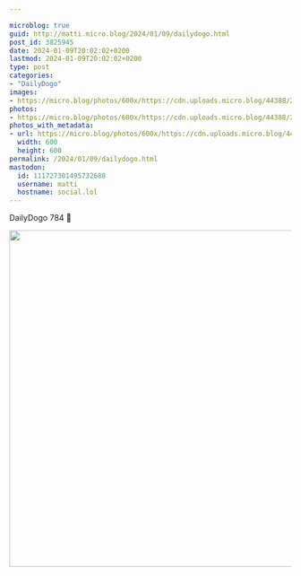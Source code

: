 ```yaml
---

microblog: true
guid: http://matti.micro.blog/2024/01/09/dailydogo.html
post_id: 3825945
date: 2024-01-09T20:02:02+0200
lastmod: 2024-01-09T20:02:02+0200
type: post
categories:
- "DailyDogo"
images:
- https://micro.blog/photos/600x/https://cdn.uploads.micro.blog/44388/2024/7406903c957e4f378e45d0daf0b238f1.jpg
photos:
- https://micro.blog/photos/600x/https://cdn.uploads.micro.blog/44388/2024/7406903c957e4f378e45d0daf0b238f1.jpg
photos_with_metadata:
- url: https://micro.blog/photos/600x/https://cdn.uploads.micro.blog/44388/2024/7406903c957e4f378e45d0daf0b238f1.jpg
  width: 600
  height: 600
permalink: /2024/01/09/dailydogo.html
mastodon:
  id: 111727301495732688
  username: matti
  hostname: social.lol
---
```

DailyDogo 784 🐶

<img src="https://micro.blog/photos/600x/https://blog.martin-haehnel.de/uploads/2024/7406903c957e4f378e45d0daf0b238f1.jpg" width="600" height="600" alt="" />
